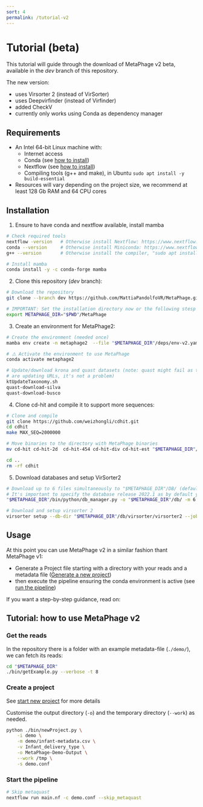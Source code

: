```yaml
---
sort: 4
permalink: /tutorial-v2
---
```


# Tutorial (beta)

This tutorial will guide through the download of MetaPhage v2 beta, available in the *dev* branch of this repository.

The new version:
* uses Virsorter 2 (instead of VirSorter)
* uses Deepvirfinder (instead of Virfinder)
* added CheckV
* currently only works using Conda as dependency manager


## Requirements

* An Intel 64-bit Linux machine with:
  * Internet access
  * Conda (see [how to install](https://telatin.github.io/microbiome-bioinformatics/Install-Miniconda/))
  * Nextflow (see [how to install](https://www.nextflow.io/docs/latest/getstarted.html#installation))
  * Compiling tools (g++ and make), in Ubuntu `sudo apt install -y build-essential`
* Resources will vary depending on the project size, we recommend at least 128 Gb RAM and 64 CPU cores

## Installation

1. Ensure to have conda and nextflow available, install mamba

```bash
# Check required tools
nextflow -version   # Otherwise install Nextflow: https://www.nextflow.io/
conda --version     # Otherwise install Miniconda: https://www.nextflow.io/
g++ --version       # Otherwise install the compiler, "sudo apt install build-essential" from ubuntu

# Install mamba
conda install -y -c conda-forge mamba
```

2. Clone this repository (*dev* branch):

```bash
# Download the repository
git clone --branch dev https://github.com/MattiaPandolfoVR/MetaPhage.git

# IMPORTANT: Set the installation directory now or the following stesp won't work
export METAPHAGE_DIR="$PWD"/MetaPhage
```

3. Create an environment for MetaPhage2:

```bash
# Create the environment (needed once)
mamba env create -n metaphage2  --file "$METAPHAGE_DIR"/deps/env-v2.yaml

# ⚠️ Activate the environment to use MetaPhage
conda activate metaphage2

# Update/download krona and quast datasets (note: quast might fail as they
# are updating URLs, it's not a problem)
ktUpdateTaxonomy.sh
quast-download-silva
quast-download-busco
```

4. Clone cd-hit and compile it to support more sequences:

```bash 
# Clone and compile
git clone https://github.com/weizhongli/cdhit.git
cd cdhit
make MAX_SEQ=2000000 

# Move binaries to the directory with MetaPhage binaries
mv cd-hit cd-hit-2d  cd-hit-454 cd-hit-div cd-hit-est "$METAPHAGE_DIR"/bin/

cd ..
rm -rf cdhit
```

5. Download databases and setup VirSorter2

```bash
# Download up to 6 files simultaneously to "$METAPHAGE_DIR"/DB/ (default location)
# It's important to specify the database release 2022.1 as by default you will get the bundle for v1
"$METAPHAGE_DIR"/bin/python/db_manager.py -o "$METAPHAGE_DIR"/db/ -m 6 -r 2022.1

# Download and setup virsorter 2
virsorter setup --db-dir "$METAPHAGE_DIR"/db/virsorter/virsorter2 --jobs 4
```

## Usage

At this point you can use MetaPhage v2 in a similar fashion thant MetaPhage v1:
* Generate a Project file starting with a directory with your reads and a metadata file ([Generate a new project](https://mattiapandolfovr.github.io/MetaPhage/new))
* then execute the pipeline ensuring the conda environment is active (see [run the pipeline](https://mattiapandolfovr.github.io/MetaPhage/tutorial#create-the-project-configuration-file))

If you want a step-by-step guidance, read on:

## Tutorial: how to use MetaPhage v2

### Get the reads

In the repository there is a folder with an example metadata-file (`./demo/`), we can fetch its reads:

```bash
cd "$METAPHAGE_DIR"
./bin/getExample.py --verbose -t 8
```

### Create a project

See [start new project](https://mattiapandolfovr.github.io/MetaPhage/new) for more details

Customise the output directory (`-o`) and the temporary directory (`--work`) as needed.

```bash
python ./bin/newProject.py \
    -i demo \
    -m demo/infant-metadata.csv \
    -v Infant_delivery_type \
    -o MetaPhage-Demo-Output \
    --work /tmp \
    -s demo.conf
```

### Start the pipeline

```bash
# Skip metaquast
nextflow run main.nf -c demo.conf --skip_metaquast
```